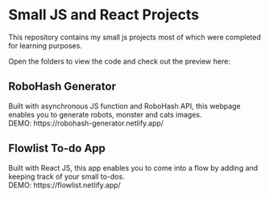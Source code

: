 # Small JS and React Projects
 
This repository contains my small js projects most of which were completed for learning purposes. 

Open the folders to view the code and check out the preview here: 

<h2>RoboHash Generator</h2>
Built with asynchronous JS function and RoboHash API, this webpage enables you to generate robots, monster and cats images. 
<br>DEMO: https://robohash-generator.netlify.app/ 


<h2>Flowlist To-do App</h2>
Built with React JS, this app enables you to come into a flow by adding and keeping track of your small to-dos.
<br>DEMO: https://flowlist.netlify.app/ 


